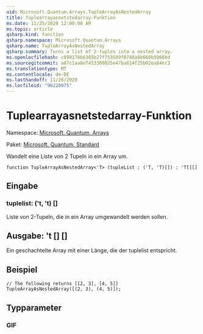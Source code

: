 ```yaml
---
uid: Microsoft.Quantum.Arrays.TupleArrayAsNestedArray
title: Tuplearrayasnetstedarray-Funktion
ms.date: 11/25/2020 12:00:00 AM
ms.topic: article
qsharp.kind: function
qsharp.namespace: Microsoft.Quantum.Arrays
qsharp.name: TupleArrayAsNestedArray
qsharp.summary: Turns a list of 2-tuples into a nested array.
ms.openlocfilehash: c898178b6385b27f753509f0748a8b666b5066bd
ms.sourcegitcommit: a87c1aa8e7453360025e47ba614f25b02ea84ec3
ms.translationtype: MT
ms.contentlocale: de-DE
ms.lasthandoff: 11/26/2020
ms.locfileid: "96220075"
---
```

# <a name="tuplearrayasnestedarray-function"></a>Tuplearrayasnetstedarray-Funktion

Namespace: [Microsoft. Quantum. Arrays](xref:Microsoft.Quantum.Arrays)

Paket: [Microsoft. Quantum. Standard](https://nuget.org/packages/Microsoft.Quantum.Standard)


Wandelt eine Liste von 2 Tupeln in ein Array um.

```qsharp
function TupleArrayAsNestedArray<'T> (tupleList : ('T, 'T)[]) : 'T[][]
```


## <a name="input"></a>Eingabe

### <a name="tuplelist--tt"></a>tuplelist: ('t, 't) []

Liste von 2-Tupeln, die in ein Array umgewandelt werden sollen.



## <a name="output--t"></a>Ausgabe: 't [] []

Ein geschachtelte Array mit einer Länge, die der tuplelist entspricht.

## <a name="example"></a>Beispiel

```qsharp
// The following returns [[2, 3], [4, 5]]
TupleArrayAsNestedArray([(2, 3), (4, 5)]);
```

## <a name="type-parameters"></a>Typparameter

### <a name="t"></a>GIF

